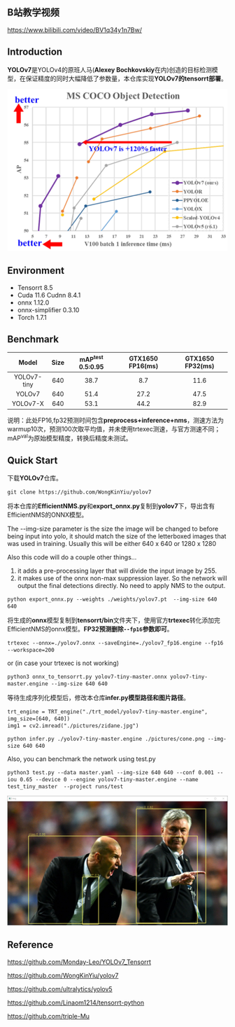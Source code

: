 ## B站教学视频

https://www.bilibili.com/video/BV1q34y1n7Bw/

## Introduction

**YOLOv7**是YOLOv4的原班人马(**Alexey Bochkovskiy**在内)创造的目标检测模型，在保证精度的同时大幅降低了参数量，本仓库实现**YOLOv7的tensorrt部署**。

<div align="center">
<img src="assets/1.png" width=600>
</div>

## Environment

- Tensorrt 8.5
- Cuda 11.6 Cudnn 8.4.1
- onnx 1.12.0
- onnx-simplifier 0.3.10
- Torch 1.7.1

## Benchmark

|    Model    | Size | mAP<sup>test</sup> 0.5:0.95 | GTX1650 FP16(ms) | GTX1650 FP32(ms) |
| :---------: | :--: | :-------------------------: | :--------------: | :--------------: |
| YOLOv7-tiny | 640  |            38.7             |       8.7        |       11.6       |
|   YOLOv7    | 640  |            51.4             |       27.2       |       47.5       |
|  YOLOv7-X   | 640  |            53.1             |       44.2       |       82.9       |

说明：此处FP16,fp32预测时间包含**preprocess+inference+nms**，测速方法为warmup10次，预测100次取平均值，并未使用trtexec测速，与官方测速不同；mAP<sup>val</sup>为原始模型精度，转换后精度未测试。

## Quick Start

下载**YOLOv7**仓库。

```
git clone https://github.com/WongKinYiu/yolov7
```

将本仓库的**EfficientNMS.py**和**export_onnx.py**复制到**yolov7**下，导出含有EfficientNMS的ONNX模型。

The --img-size parameter is the size the image will be changed to before being input into yolo,
it should match the size of the letterboxed images that was used in training.  Usually this will
be either 640 x 640 or 1280 x 1280

Also this code will do a couple other things...

1. it adds a pre-processing layer that will divide the input image by 255.
2. it makes use of the onnx non-max suppression layer.  So the network will output the final
detections directly.  No need to apply NMS to the output.

```
python export_onnx.py --weights ./weights/yolov7.pt  --img-size 640 640
```

将生成的**onnx**模型复制到**tensorrt/bin**文件夹下，使用官方**trtexec**转化添加完EfficientNMS的onnx模型。**FP32预测删除`--fp16`参数即可**。

```
trtexec --onnx=./yolov7.onnx --saveEngine=./yolov7_fp16.engine --fp16 --workspace=200
```

or (in case your trtexec is not working)

```commandline
python3 onnx_to_tensorrt.py yolov7-tiny-master.onnx yolov7-tiny-master.engine --img-size 640 640
```

等待生成序列化模型后，修改本仓库**infer.py模型路径和图片路径**。

```
trt_engine = TRT_engine("./trt_model/yolov7-tiny-master.engine", img_size=[640, 640])
img1 = cv2.imread("./pictures/zidane.jpg")
```

```
python infer.py ./yolov7-tiny-master.engine ./pictures/cone.png --img-size 640 640
```

Also, you can benchmark the network using test.py

```commandline
python3 test.py --data master.yaml --img-size 640 640 --conf 0.001 --iou 0.65 --device 0 --engine yolov7-tiny-master.engine --name test_tiny_master  --project runs/test
```

<div align="center">
<img src="assets/2.png" width="800">
</div>


## Reference

https://github.com/Monday-Leo/YOLOv7_Tensorrt

https://github.com/WongKinYiu/yolov7

https://github.com/ultralytics/yolov5

https://github.com/Linaom1214/tensorrt-python

https://github.com/triple-Mu
